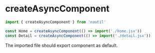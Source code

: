 # createAsyncComponent

```js
import { createAsyncComponent } from 'nautil'

const Home = createAsyncComponent(() => import('./home.jsx'))
const Detail = createAsyncComponent(() => import('./detail.jsx'))
```

The imported file should export component as default.
